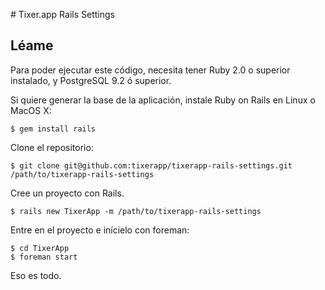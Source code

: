 # Tixer.app Rails Settings

## Léame

Para poder ejecutar este código, necesita tener Ruby 2.0 o superior
instalado, y PostgreSQL 9.2 ó superior.

Si quiere generar la base de la aplicación, instale Ruby on Rails en
Linux o MacOS X:

    $ gem install rails

Clone el repositorio:

    $ git clone git@github.com:tixerapp/tixerapp-rails-settings.git /path/to/tixerapp-rails-settings

Cree un proyecto con Rails.

    $ rails new TixerApp -m /path/to/tixerapp-rails-settings

Entre en el proyecto e inícielo con foreman:

    $ cd TixerApp
    $ foreman start

Eso es todo.

